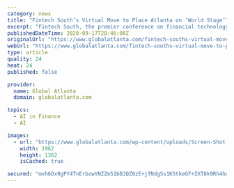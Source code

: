 ```yaml
---
category: news
title: "Fintech South’s Virtual Move to Place Atlanta on ‘World Stage’"
excerpt: "Fintech South, the premier conference on financial technology in Georgia and throughout the region, is looking at the bright side of going virtual next month due to the pandemic.   While the move from Mercedes-Benz Stadium to a computer screen could be seen as diminishing the event’s cachet,"
publishedDateTime: 2020-09-17T20:46:00Z
originalUrl: "https://www.globalatlanta.com/fintech-souths-virtual-move-to-place-atlanta-on-world-stage/"
webUrl: "https://www.globalatlanta.com/fintech-souths-virtual-move-to-place-atlanta-on-world-stage/"
type: article
quality: 24
heat: 24
published: false

provider:
  name: Global Atlanta
  domain: globalatlanta.com

topics:
  - AI in Finance
  - AI

images:
  - url: "https://www.globalatlanta.com/wp-content/uploads/Screen-Shot-2020-09-17-at-3.22.53-PM.png"
    width: 1962
    height: 1362
    isCached: true

secured: "mxh6Ox9gPY4TnErbowYNZZm51bBJQZ8zE+jfNdgSs1KStkeGF+ZXT8k9Rh4hopXktdOxMeNOpif6UJWJaa2VdHLWUVtwmGi3CcGQIU0Q97DxxjTKaOYSjjohVH1i2jvPUXYRZMot5oO2/bprdArAWpA0Kwjgz8ZzM+37gvVKLaEZhySnYeiAgqvI01FMegYQaXvDifddQIj6zZNL6xLFhDHcExDrj+N9iZN/7aLTu5ETMUIZc+uKPYlLRy2B7MYRBTmJ5M4LJ+WRyh7YoZUdiU0NCcTGd/Ke+DRGNqPyc2nWyUgB2prNiJayJlVz+LtMazu+NcjKXkC+grVi0iTapAEQ2GMD/xtdGzVKP7pLXeo=;sAE/AulkK7SAO6cMPP9KZw=="
---
```


